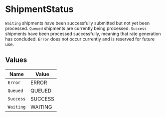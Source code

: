 # ShipmentStatus

`Waiting` shipments have been successfully submitted but not yet been processed. 
`Queued` shipments are currently being processed. 
`Success` shipments have been processed successfully, meaning that rate generation has concluded. 
`Error` does not occur currently and is reserved for future use.


## Values

| Name      | Value     |
| --------- | --------- |
| `Error`   | ERROR     |
| `Queued`  | QUEUED    |
| `Success` | SUCCESS   |
| `Waiting` | WAITING   |